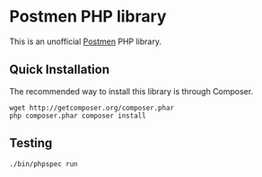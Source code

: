 Postmen PHP library 
=======

This is an unofficial [Postmen](http://postmen.com) PHP library.

Quick Installation
-------

The recommended way to install this library is through Composer.

```
wget http://getcomposer.org/composer.phar
php composer.phar composer install
```

Testing
------

```
./bin/phpspec run
```
